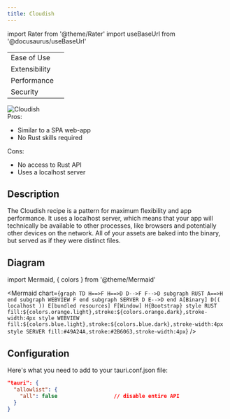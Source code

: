 ```yaml
---
title: Cloudish
---
```


import Rater from '@theme/Rater'
import useBaseUrl from '@docusaurus/useBaseUrl'

<div className="row">
  <div className="col col--4">
    <table>
      <tr>
        <td>Ease of Use</td>
        <td><Rater value="5"/></td>
      </tr>
      <tr>
        <td>Extensibility</td>
        <td><Rater value="3"/></td>
      </tr>
      <tr>
        <td>Performance</td>
        <td><Rater value="3"/></td>
      </tr>
      <tr>
        <td>Security</td>
        <td><Rater value="2"/></td>
      </tr>
    </table>
  </div>
  <div className="col col--4 pattern-logo">
    <img src={useBaseUrl('img/patterns/Cloudish.svg')} alt="Cloudish" />
  </div>
    <div className="col col--4">
    Pros:
    <ul>
      <li>Similar to a SPA web-app</li>
      <li>No Rust skills required</li>
    </ul>
    Cons:
    <ul>
      <li>No access to Rust API</li>
      <li>Uses a localhost server</li>
    </ul>
  </div>
</div>

## Description

The Cloudish recipe is a pattern for maximum flexibility and app performance. It uses a localhost server, which means that your app will technically be available to other processes, like browsers and potentially other devices on the network. All of your assets are baked into the binary, but served as if they were distinct files.

## Diagram

import Mermaid, { colors } from '@theme/Mermaid'

<Mermaid chart={`graph TD
      H==>F
      H==>D
      D-->F
      F-->D
      subgraph RUST
      A==>H
      end
      subgraph WEBVIEW
      F
      end
      subgraph SERVER
      D
      E-->D
      end
      A[Binary]
      D(( localhost ))
      E[bundled resources]
      F[Window]
      H{Bootstrap}
      style RUST fill:${colors.orange.light},stroke:${colors.orange.dark},stroke-width:4px
      style WEBVIEW fill:${colors.blue.light},stroke:${colors.blue.dark},stroke-width:4px
      style SERVER fill:#49A24A,stroke:#2B6063,stroke-width:4px`} />


## Configuration

Here's what you need to add to your tauri.conf.json file:
```json
"tauri": {
  "allowlist": {
    "all": false                  // disable entire API
  }
}

```
